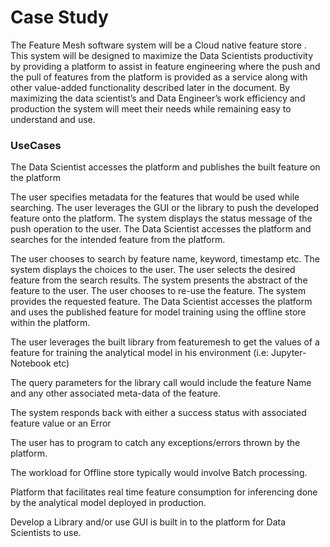 # Case Study 
The Feature Mesh software system will be a Cloud native feature store . This system will be designed to maximize the Data Scientists productivity by providing a platform to assist in feature engineering where the push and the pull of features from the platform is provided as a service along with other value-added functionality described later in the document. By maximizing the data scientist’s and Data Engineer’s work efficiency and production the system will meet their needs while remaining easy to understand and use.

### UseCases

The Data Scientist accesses the platform and publishes the built feature on the platform

The user specifies metadata for the features that would be used while searching.
The user leverages the GUI or the library to push the developed feature onto the platform.
The system displays the status message of the push operation to the user.
The Data Scientist accesses the platform and searches for the intended feature from the platform.

The user chooses to search by feature name, keyword, timestamp etc.
The system displays the choices to the user.
The user selects the desired feature from the search results.
The system presents the abstract of the feature to the user.
The user chooses to re-use the feature.
The system provides the requested feature.
The Data Scientist accesses the platform and uses the published feature for model training using the offline store within the platform.

The user leverages the built library from featuremesh to get the values of a feature for training the analytical model in his environment (i.e: Jupyter-Notebook etc)

The query parameters for the library call would include the feature Name and any other associated meta-data of the feature.

The system responds back with either a success status with associated feature value or an Error

The user has to program to catch any exceptions/errors thrown by the platform.

The workload for Offline store typically would involve Batch processing.

Platform that facilitates real time feature consumption for inferencing done by the analytical model deployed in production.

Develop a Library and/or use GUI is built in to the platform for Data Scientists to use.
